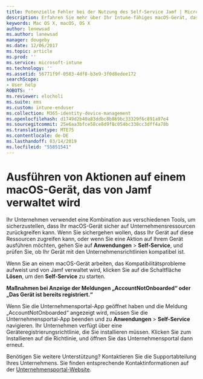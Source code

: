 ```yaml
---
title: Potenzielle Fehler bei der Nutzung des Self-Service Jamf | Microsoft-Dokumentation
description: Erfahren Sie mehr über Ihr Intune-fähiges macOS-Gerät, das von Jamf verwaltet wird.
keywords: Mac OS X, macOS, OS X
author: lenewsad
ms.author: lanewsad
manager: dougeby
ms.date: 12/06/2017
ms.topic: article
ms.prod: ''
ms.service: microsoft-intune
ms.technology: ''
ms.assetid: 56771f9f-0583-4df8-b3e9-3f0d8edee172
searchScope:
- User help
ROBOTS: ''
ms.reviewer: elocholi
ms.suite: ems
ms.custom: intune-enduser
ms.collection: M365-identity-device-management
ms.openlocfilehash: d1749d2b40a83ddbc8b869bc33329f6c891a97e4
ms.sourcegitcommit: 25e6aa3bfce58ce8d9f8c054bc338cc3dff4a78b
ms.translationtype: MTE75
ms.contentlocale: de-DE
ms.lasthandoff: 03/14/2019
ms.locfileid: "55851541"
---
```

# <a name="performing-actions-on-a-macos-device-managed-by-jamf"></a>Ausführen von Aktionen auf einem macOS-Gerät, das von Jamf verwaltet wird

Ihr Unternehmen verwendet eine Kombination aus verschiedenen Tools, um sicherzustellen, dass Ihr macOS-Gerät sicher auf Unternehmensressourcen zurückgreifen kann. Wenn Sie sichergehen wollen, dass Ihr Gerät auf diese Ressourcen zugreifen kann, oder wenn Sie eine Aktion auf Ihrem Gerät ausführen möchten, gehen Sie auf **Anwendungen** > **Self-Service**, und prüfen Sie, ob Ihr Gerät mit den Unternehmensrichtlinien kompatibel ist.

Wenn Sie an einem macOS-Gerät arbeiten, das Kompatibilitätsprobleme aufweist und von Jamf verwaltet wird, klicken Sie auf die Schaltfläche **Lösen**, um den **Self-Service** zu starten.

__Maßnahmen bei Anzeige der Meldungen „AccountNotOnboarded“ oder „Das Gerät ist bereits registriert.“__

Wenn Sie die Unternehmensportal-App geöffnet haben und die Meldung „AccountNotOnboarded“ angezeigt wird, müssen Sie die Unternehmensportal-App beenden und zu **Anwendungen** > **Self-Service** navigieren. Ihr Unternehmen verfügt über eine Geräteregistrierungsrichtlinie, die Sie installieren müssen. Klicken Sie zum Installieren auf die Richtlinie, und öffnen Sie das Unternehmensportal dann erneut.

Benötigen Sie weitere Unterstützung? Kontaktieren Sie die Supportabteilung Ihres Unternehmens. Sie finden entsprechende Kontaktinformationen auf der [Unternehmensportal-Website](https://go.microsoft.com/fwlink/?linkid=2010980).
